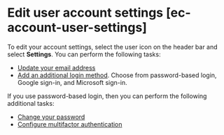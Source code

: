 # Edit user account settings [ec-account-user-settings]

To edit your account settings, select the user icon on the header bar and select **Settings**. You can perform the following tasks:

* [Update your email address](../../../cloud-account/update-your-email-address.md)
* [Add an additional login method](../../../cloud-account/add-a-login-method.md). Choose from password-based login, Google sign-in, and Microsoft sign-in.

If you use password-based login, then you can perform the following additional tasks:

* [Change your password](../../../cloud-account/change-your-password.md)
* [Configure multifactor authentication](../../../cloud-account/multifactor-authentication.md)





